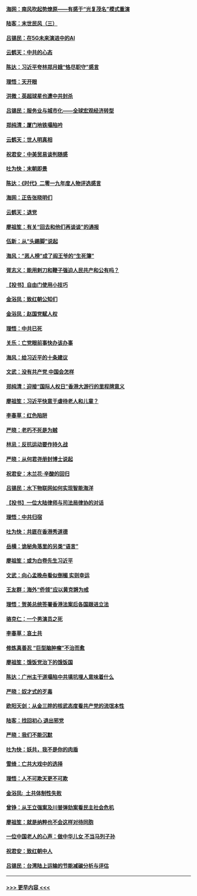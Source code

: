 #### [海网：南风吹起势燎原——有感于“光复茂名”模式重演](../pages/nsc993/n11732308.md?t=12192301) 
#### [陆客：末世民风（三）](../pages/nsc993/n11732211.md?t=12192301) 
#### [吕锡民：在5G未来演进中的AI](../pages/nsc993/n11730010.md?t=12192301) 
#### [云鹤天：中共的心态](../pages/nsc993/n11729906.md?t=12192301) 
#### [陈达：习近平夸林郑月娥“恪尽职守”感言](../pages/nsc993/n11729881.md?t=12192301) 
#### [理悟：天开眼](../pages/nsc993/n11729699.md?t=12192301) 
#### [洪微：英超球星也遭中共封杀](../pages/nsc993/n11727243.md?t=12192301) 
#### [吕锡民：服务业与城市化——全球宏观经济转型](../pages/nsc993/n11725845.md?t=12192301) 
#### [郑纯清：厦门地铁塌陷吟](../pages/nsc993/n11725813.md?t=12192301) 
#### [云鹤天：世人明真相](../pages/nsc993/n11725621.md?t=12192301) 
#### [祝君安：中美贸易谈判随感](../pages/nsc993/n11725609.md?t=12192301) 
#### [吐为快：末朝即景](../pages/nsc993/n11723365.md?t=12192301) 
#### [陈达：《时代》二零一九年度人物评选感言](../pages/nsc993/n11723337.md?t=12192301) 
#### [海网：正告张晓明们](../pages/nsc993/n11723228.md?t=12192301) 
#### [云鹤天：退党](../pages/nsc993/n11723056.md?t=12192301) 
#### [廖祖笙：有关“回去和他们再谈谈”的通报](../pages/nsc993/n11722442.md?t=12192301) 
#### [伍新：从“头踢脚”说起](../pages/nsc993/n11722429.md?t=12192301) 
#### [海风：“恶人榜”成了阎王爷的“生死簿”](../pages/nsc993/n11722272.md?t=12192301) 
#### [胥志义：能用剌刀和鞭子强迫人民共产和公有吗？](../pages/nsc993/n11720569.md?t=12192301) 
#### [【投书】自由门使用小技巧](../pages/nsc993/n11720180.md?t=12192301) 
#### [金浴凤：致红朝公知们](../pages/nsc993/n11720563.md?t=12192301) 
#### [金浴凤：赵国党赋人权](../pages/nsc993/n11720533.md?t=12192301) 
#### [理悟：中共已死](../pages/nsc993/n11720233.md?t=12192301) 
#### [关乐：亡党眼前事快办该办事](../pages/nsc993/n11719160.md?t=12192301) 
#### [海风：给习近平的十条建议](../pages/nsc993/n11717616.md?t=12192301) 
#### [文武：没有共产党 中国会怎样](../pages/nsc993/n11717584.md?t=12192301) 
#### [郑纯清：迎接“国际人权日”香港大游行的里程牌意义](../pages/nsc993/n11717417.md?t=12192301) 
#### [廖祖笙：习近平快意于虐待老人和儿童？](../pages/nsc993/n11715313.md?t=12192301) 
#### [李春草：红色陷阱](../pages/nsc993/n11715029.md?t=12192301) 
#### [严晓：老朽不死是为贼](../pages/nsc993/n11712910.md?t=12192301) 
#### [林忌：反抗运动要作持久战](../pages/nsc993/n11712623.md?t=12192301) 
#### [严晓：从何君尧册封博士说起](../pages/nsc993/n11712465.md?t=12192301) 
#### [祝君安：木兰花·辛酸的回归](../pages/nsc993/n11712381.md?t=12192301) 
#### [吕锡民：水下物联网如何实现智能海洋](../pages/nsc993/n11711158.md?t=12192301) 
#### [【投书】一位大陆律师与司法局律协的对话](../pages/nsc993/n11709675.md?t=12192301) 
#### [理悟：中共归宿](../pages/nsc993/n11710059.md?t=12192301) 
#### [吐为快：共匪在香港秀道德](../pages/nsc993/n11709979.md?t=12192301) 
#### [岳横：诡秘角落里的另类“语言”](../pages/nsc993/n11709792.md?t=12192301) 
#### [廖祖笙：或为白卷先生习近平](../pages/nsc993/n11708330.md?t=12192301) 
#### [文武：向心孟晚舟看似倒楣 实则幸运](../pages/nsc993/n11708236.md?t=12192301) 
#### [王友群：海外“侨领”应以黄克锵为戒](../pages/nsc993/n11706176.md?t=12192301) 
#### [理悟：贺美总统签署香港法案后各国跟进立法](../pages/nsc993/n11706853.md?t=12192301) 
#### [骆克仁：一个男演员之死](../pages/nsc993/n11706677.md?t=12192301) 
#### [李春草：哀土共](../pages/nsc993/n11706255.md?t=12192301) 
#### [修炼真善忍 “巨型脑肿瘤”不治而愈](../pages/nsc993/n11705340.md?t=12192301) 
#### [廖祖笙：饿饭党治下的饿饭国](../pages/nsc993/n11705085.md?t=12192301) 
#### [陈达：广州主干道塌陷中共填坑埋人意味着什么](../pages/nsc993/n11705046.md?t=12192301) 
#### [严晓：奴才式的歹毒](../pages/nsc993/n11704826.md?t=12192301) 
#### [欧阳天剑：从金三胖的核武态度看共产党的流氓本性](../pages/nsc993/n11702238.md?t=12192301) 
#### [陆客：找回初心 退出邪党](../pages/nsc993/n11702213.md?t=12192301) 
#### [严晓：我们不能沉默](../pages/nsc993/n11702110.md?t=12192301) 
#### [吐为快：妖共，我不是你的肉盾](../pages/nsc993/n11701366.md?t=12192301) 
#### [雪绮：亡共大戏中的选择](../pages/nsc993/n11699922.md?t=12192301) 
#### [理悟：人不可欺天更不可欺](../pages/nsc993/n11699657.md?t=12192301) 
#### [金浴凤:  土共体制性失败](../pages/nsc993/n11699361.md?t=12192301) 
#### [曾铮：从王立强案及川普弹劾案看民主社会危机](../pages/nsc993/n11699318.md?t=12192301) 
#### [廖祖笙：就是纳粹也不会这样对待同胞](../pages/nsc993/n11697658.md?t=12192301) 
#### [一位中国老人的心声：做中华儿女 不当马列子孙](../pages/nsc993/n11697525.md?t=12192301) 
#### [祝君安：致红朝中人](../pages/nsc993/n11697518.md?t=12192301) 
#### [吕锡民：台湾陆上运输的节能减碳分析与评估](../pages/nsc993/n11694983.md?t=12192301) 

----
#### [ >>> 更早内容 <<< ](../indexes/nsc993-earlier.md)

